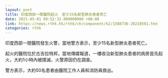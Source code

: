```yaml
---
layout: post
title: 印度西部一間醫院起火　至少15名新型肺炎患者死亡
date: 2021-05-01 09:52:32.000000000 +08:00
link: https://news.rthk.hk/rthk/ch/component/k2/1588736-20210501.htm
categories: rthk
---
```


印度西部一間醫院發生火警，當地警方表示，至少15名新型肺炎患者死亡。

起火的醫院位於古吉拉特邦，當地傳媒報道，一樓收治新型肺炎患者的病房首先起火，大約1小時內被撲滅，火警原因仍在調查。

警方表示，大約50名患者由醫院工作人員和消防員救出。
